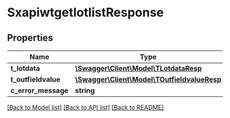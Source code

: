 # SxapiwtgetlotlistResponse

## Properties
Name | Type | Description | Notes
------------ | ------------- | ------------- | -------------
**t_lotdata** | [**\Swagger\Client\Model\TLotdataResp**](TLotdataResp.md) |  | [optional] 
**t_outfieldvalue** | [**\Swagger\Client\Model\TOutfieldvalueResp**](TOutfieldvalueResp.md) |  | [optional] 
**c_error_message** | **string** |  | [optional] 

[[Back to Model list]](../README.md#documentation-for-models) [[Back to API list]](../README.md#documentation-for-api-endpoints) [[Back to README]](../README.md)


